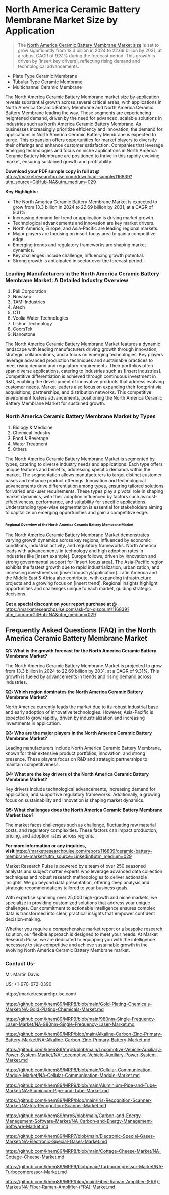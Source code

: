 <h1>North America Ceramic Battery Membrane Market&nbsp;Size by Application</h1><blockquote><p>The <a href="https://marketresearchpulse.com/download-sample/116839?utm_source=GitHub-NA&amp;utm_medium=029">North America Ceramic Battery Membrane Market size</a> is set to grow significantly from 13.3 billion in 2024 to 22.69 billion by 2031, at a robust CAGR of 9.31% during the forecast period. This growth is driven by [insert key drivers], reflecting rising demand and technological advancements.</p></blockquote><ul><li>Plate Type Ceramic Membrane<li> Tubular Type Ceramic Membrane<li> Multichannel Ceramic Membrane</li></ul><p>The North America Ceramic Battery Membrane market size by application reveals substantial growth across several critical areas, with applications in North America Ceramic Battery Membrane and North America Ceramic Battery Membrane leading the way. These segments are experiencing heightened demand, driven by the need for advanced, scalable solutions in industries such as North America Ceramic Battery Membrane. As businesses increasingly prioritize efficiency and innovation, the demand for applications in North America Ceramic Battery Membrane is expected to surge. This expansion offers opportunities for market players to diversify their offerings and enhance customer satisfaction. Companies that leverage emerging technologies and focus on niche applications in North America Ceramic Battery Membrane are positioned to thrive in this rapidly evolving market, ensuring sustained growth and profitability.</p><p><strong>Download your PDF sample copy in full at @ </strong><a href="https://marketresearchpulse.com/download-sample/116839?utm_source=GitHub-NA&amp;utm_medium=029">https://marketresearchpulse.com/download-sample/116839?utm_source=GitHub-NA&amp;utm_medium=029</a></p><p><strong>Key Highlights: </strong></p><ul><li>The North America Ceramic Battery Membrane Market is expected to grow from 13.3 billion in 2024 to 22.69 billion by 2031, at a CAGR of 9.31%.</li><li>Increasing demand for trend or application is driving market growth.</li><li>Technological advancements and innovation are key market drivers.</li><li>North America, Europe, and Asia-Pacific are leading regional markets.</li><li>Major players are focusing on insert focus area to gain a competitive edge.</li><li>Emerging trends and regulatory frameworks are shaping market dynamics.</li><li>Key challenges include challenge, influencing growth potential.</li><li>Strong growth is anticipated in sector over the forecast period.</li></ul><h3>Leading Manufacturers in the North America Ceramic Battery Membrane Market: A Detailed Industry Overview</h3><ol><li>Pall Corporation</li><li>Novasep</li><li>TAMI Industries</li><li>Atech</li><li>CTI</li><li>Veolia Water Technologies</li><li>Lishun Technology</li><li>CoorsTek</li><li>Nanostone</li></ol><div class="flex max-w-full flex-col flex-grow"><div class="min-h-8 text-message flex w-full flex-col items-end gap-2 whitespace-normal break-words [.text-message+&amp;]:mt-5" dir="auto" data-message-author-role="assistant" data-message-id="fd8432e4-4910-450d-b182-61b7bfb0a01f" data-message-model-slug="gpt-4o"><div class="flex w-full flex-col gap-1 empty:hidden first:pt-[3px]"><div class="markdown prose w-full break-words dark:prose-invert light"><p>The North America Ceramic Battery Membrane Market features a dynamic landscape with leading manufacturers driving growth through innovation, strategic collaborations, and a focus on emerging technologies. Key players leverage advanced production techniques and sustainable practices to meet rising demand and regulatory requirements. Their portfolios often span diverse applications, catering to industries such as [insert industries]. Competitive differentiation is achieved through continuous investment in R&amp;D, enabling the development of innovative products that address evolving customer needs. Market leaders also focus on expanding their footprint via acquisitions, partnerships, and distribution networks. This competitive environment fosters advancements, positioning the North America Ceramic Battery Membrane Market for sustained growth.</p></div></div></div></div><h3>North America Ceramic Battery Membrane Market by Types</h3><ol><li>Biology & Medicine<li> Chemical Industry<li> Food & Beverage<li> Water Treatment<li> Others</li></ol><div class="flex max-w-full flex-col flex-grow"><div class="min-h-8 text-message flex w-full flex-col items-end gap-2 whitespace-normal break-words [.text-message+&amp;]:mt-5" dir="auto" data-message-author-role="assistant" data-message-id="084470be-0bb7-4664-bddf-5156b4f41249" data-message-model-slug="gpt-4o-mini"><div class="flex w-full flex-col gap-1 empty:hidden first:pt-[3px]"><div class="markdown prose w-full break-words dark:prose-invert light"><p>The North America Ceramic Battery Membrane Market is segmented by types, catering to diverse industry needs and applications. Each type offers unique features and benefits, addressing specific demands within the market. The segmentation allows manufacturers to target distinct customer bases and enhance product offerings. Innovation and technological advancements drive differentiation among types, ensuring tailored solutions for varied end-user requirements. These types play a pivotal role in shaping market dynamics, with their adoption influenced by factors such as cost-effectiveness, performance, and suitability for specific applications. Understanding type-wise segmentation is essential for stakeholders aiming to capitalize on emerging opportunities and gain a competitive edge.</p></div></div></div></div><h3><span style="font-size: 11px;">Regional Overview of the North America Ceramic Battery Membrane Market</span></h3><div class="flex max-w-full flex-col flex-grow"><div class="min-h-8 text-message flex w-full flex-col items-end gap-2 whitespace-normal break-words [.text-message+&amp;]:mt-5" dir="auto" data-message-author-role="assistant" data-message-id="e9038762-ce64-4e30-91c9-9bd413514231" data-message-model-slug="gpt-4o-mini"><div class="flex w-full flex-col gap-1 empty:hidden first:pt-[3px]"><div class="markdown prose w-full break-words dark:prose-invert light"><p>The North America Ceramic Battery Membrane Market demonstrates varying growth dynamics across key regions, influenced by economic conditions, industrial activity, and regulatory frameworks. North America leads with advancements in technology and high adoption rates in industries like [insert example]. Europe follows, driven by innovation and strong governmental support for [insert focus area]. The Asia-Pacific region exhibits the fastest growth due to rapid industrialization, urbanization, and increasing investments in [insert industry/application]. Latin America and the Middle East &amp; Africa also contribute, with expanding infrastructure projects and a growing focus on [insert trend]. Regional insights highlight opportunities and challenges unique to each market, guiding strategic decisions.</p></div></div></div></div><p><strong>Get a special discount on your report purchase at @ </strong><a href="https://marketresearchpulse.com/ask-for-discount/116839?utm_source=GitHub-NA&amp;utm_medium=029">https://marketresearchpulse.com/ask-for-discount/116839?utm_source=GitHub-NA&amp;utm_medium=029</a></p><h2>Frequently Asked Questions (FAQ) in the North America Ceramic Battery Membrane Market</h2><p><strong>Q1: What is the growth forecast for the North America Ceramic Battery Membrane Market?</strong></p><p>The North America Ceramic Battery Membrane Market is projected to grow from 13.3 billion in 2024 to 22.69 billion by 2031, at a CAGR of 9.31%. This growth is fueled by advancements in trends and rising demand across industries.</p><p><strong>Q2: Which region dominates the North America Ceramic Battery Membrane Market?</strong></p><p>North America currently leads the market due to its robust industrial base and early adoption of innovative technologies. However, Asia-Pacific is expected to grow rapidly, driven by industrialization and increasing investments in application.</p><p><strong>Q3: Who are the major players in the North America Ceramic Battery Membrane Market?</strong></p><p>Leading manufacturers include North America Ceramic Battery Membrane, known for their extensive product portfolios, innovation, and strong presence. These players focus on R&amp;D and strategic partnerships to maintain competitiveness.</p><p><strong>Q4: What are the key drivers of the North America Ceramic Battery Membrane Market?</strong></p><p>Key drivers include technological advancements, increasing demand for application, and supportive regulatory frameworks. Additionally, a growing focus on sustainability and innovation is shaping market dynamics.</p><p><strong>Q5: What challenges does the North America Ceramic Battery Membrane Market face?</strong></p><p>The market faces challenges such as challenge, fluctuating raw material costs, and regulatory complexities. These factors can impact production, pricing, and adoption rates across regions.</p><p><strong>For more information or any inquiries, visit&nbsp;</strong><a href="https://marketresearchpulse.com/report/116839/ceramic-battery-membrane-market?utm_source=Linkedin&utm_medium=029">https://marketresearchpulse.com/report/116839/ceramic-battery-membrane-market?utm_source=Linkedin&utm_medium=029</a></p><p>Market Research Pulse is powered by a team of over 250 seasoned analysts and subject matter experts who leverage advanced data collection techniques and robust research methodologies to deliver actionable insights. We go beyond data presentation, offering deep analysis and strategic recommendations tailored to your business goals.</p><p>With expertise spanning over 25,000 high-growth and niche markets, we specialize in providing customized solutions that address your unique challenges. Our commitment to actionable intelligence ensures complex data is transformed into clear, practical insights that empower confident decision-making.</p><p>Whether you require a comprehensive market report or a bespoke research solution, our flexible approach is designed to meet your needs. At Market Research Pulse, we are dedicated to equipping you with the intelligence necessary to stay competitive and achieve sustainable growth in the evolving North America Ceramic Battery Membrane market.</p><h3><strong>Contact Us-</strong></h3><p>Mr. Martin Davis</p><p>US: +1-970-672-0390</p><p>https://marketresearchpulse.com/</p><p><a href="https://github.com/khem89/MRP8/blob/main/Gold-Plating-Chemicals-Market/NA-Gold-Plating-Chemicals-Market.md">https://github.com/khem89/MRP8/blob/main/Gold-Plating-Chemicals-Market/NA-Gold-Plating-Chemicals-Market.md</a></p><p><a href="https://github.com/khem89/MRP9/blob/main/980nm-Single-Frequency-Laser-Market/NA-980nm-Single-Frequency-Laser-Market.md">https://github.com/khem89/MRP9/blob/main/980nm-Single-Frequency-Laser-Market/NA-980nm-Single-Frequency-Laser-Market.md</a></p><p><a href="https://github.com/khem89/MRP/blob/main/Alkaline-Carbon-Zinc-Primary-Battery-Market/NA-Alkaline-Carbon-Zinc-Primary-Battery-Market.md">https://github.com/khem89/MRP/blob/main/Alkaline-Carbon-Zinc-Primary-Battery-Market/NA-Alkaline-Carbon-Zinc-Primary-Battery-Market.md</a></p><p><a href="https://github.com/khem89/mrp6/blob/main/Locomotive-Vehicle-Auxiliary-Power-System-Market/NA-Locomotive-Vehicle-Auxiliary-Power-System-Market.md">https://github.com/khem89/mrp6/blob/main/Locomotive-Vehicle-Auxiliary-Power-System-Market/NA-Locomotive-Vehicle-Auxiliary-Power-System-Market.md</a></p><p><a href="https://github.com/khem89/MRP8/blob/main/Cellular-Communication-Module-Market/NA-Cellular-Communication-Module-Market.md">https://github.com/khem89/MRP8/blob/main/Cellular-Communication-Module-Market/NA-Cellular-Communication-Module-Market.md</a></p><p><a href="https://github.com/khem89/MRP9/blob/main/Aluminium-Pipe-and-Tube-Market/NA-Aluminium-Pipe-and-Tube-Market.md">https://github.com/khem89/MRP9/blob/main/Aluminium-Pipe-and-Tube-Market/NA-Aluminium-Pipe-and-Tube-Market.md</a></p><p><a href="https://github.com/khem89/MRP/blob/main/Iris-Recognition-Scanner-Market/NA-Iris-Recognition-Scanner-Market.md">https://github.com/khem89/MRP/blob/main/Iris-Recognition-Scanner-Market/NA-Iris-Recognition-Scanner-Market.md</a></p><p><a href="https://github.com/khem89/mrp6/blob/main/Carbon-and-Energy-Management-Software-Market/NA-Carbon-and-Energy-Management-Software-Market.md">https://github.com/khem89/mrp6/blob/main/Carbon-and-Energy-Management-Software-Market/NA-Carbon-and-Energy-Management-Software-Market.md</a></p><p><a href="https://github.com/khem89/MRP7/blob/main/Electronic-Special-Gases-Market/NA-Electronic-Special-Gases-Market.md">https://github.com/khem89/MRP7/blob/main/Electronic-Special-Gases-Market/NA-Electronic-Special-Gases-Market.md</a></p><p><a href="https://github.com/khem89/MRP8/blob/main/Cottage-Cheese-Market/NA-Cottage-Cheese-Market.md">https://github.com/khem89/MRP8/blob/main/Cottage-Cheese-Market/NA-Cottage-Cheese-Market.md</a></p><p><a href="https://github.com/khem89/MRP9/blob/main/Turbocompressor-Market/NA-Turbocompressor-Market.md">https://github.com/khem89/MRP9/blob/main/Turbocompressor-Market/NA-Turbocompressor-Market.md</a></p><p><a href="https://github.com/khem89/MRP/blob/main/Fiber-Raman-Amplifier-(FRA)-Market/NA-Fiber-Raman-Amplifier-(FRA)-Market.md">https://github.com/khem89/MRP/blob/main/Fiber-Raman-Amplifier-(FRA)-Market/NA-Fiber-Raman-Amplifier-(FRA)-Market.md</a></p>
